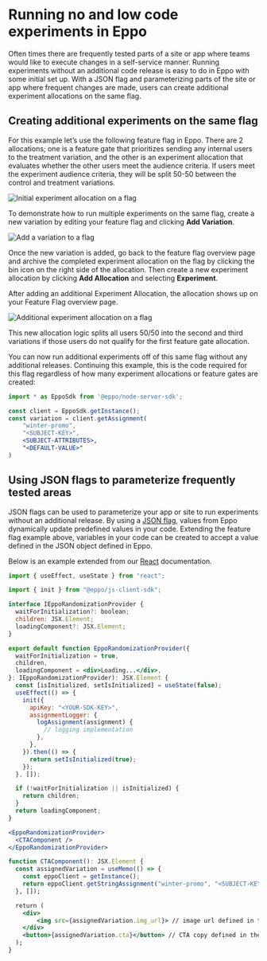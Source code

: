 # Running no and low code experiments in Eppo

Often times there are frequently tested parts of a site or app where teams would like to execute changes in a self-service manner. Running experiments without an additional code release is easy to do in Eppo with some initial set up. With a JSON flag and parameterizing parts of the site or app where frequent changes are made, users can create additional experiment allocations on the same flag.

## Creating additional experiments on the same flag

For this example let’s use the following feature flag in Eppo. There are 2 allocations; one is a feature gate that prioritizes sending any internal users to the treatment variation, and the other is an experiment allocation that evaluates whether the other users meet the audience criteria. If users meet the experiment audience criteria, they will be split 50-50 between the control and treatment variations.

![Initial experiment allocation on a flag](/img/guides/no-low-code-experiments/first-exp-allocation.png)

To demonstrate how to run multiple experiments on the same flag, create a new variation by editing your feature flag and clicking **Add Variation**.

![Add a variation to a flag](/img/guides/no-low-code-experiments/add-variation.png)

Once the new variation is added, go back to the feature flag overview page and archive the completed experiment allocation on the flag by clicking the bin icon on the right side of the allocation. Then create a new experiment allocation by clicking **Add Allocation** and selecting **Experiment**.

After adding an additional Experiment Allocation, the allocation shows up on your Feature Flag overview page.

![Additional experiment allocation on a flag](/img/guides/no-low-code-experiments/second-exp-allocation.png)


This new allocation logic splits all users 50/50 into the second and third variations if those users do not qualify for the first feature gate allocation.

You can now run additional experiments off of this same flag without any additional releases. Continuing this example, this is the code required for this flag regardless of how many experiment allocations or feature gates are created:

```jsx
import * as EppoSdk from '@eppo/node-server-sdk';

const client = EppoSdk.getInstance();
const variation = client.getAssignment(
    "winter-promo", 
    "<SUBJECT-KEY>", 
    <SUBJECT-ATTRIBUTES>, 
    "<DEFAULT-VALUE>"
)
```


## Using JSON flags to parameterize frequently tested areas

JSON flags can be used to parameterize your app or site to run experiments without an additional release. By using a [JSON flag](/feature-flagging/flag-variations#json-flags), values from Eppo dynamically update predefined values in your code. Extending the feature flag example above, variables in your code can be created to accept a value defined in the JSON object defined in Eppo.

Below is an example extended from our [React](/sdks/client-sdks/javascript#usage-in-react) documentation.

```jsx
import { useEffect, useState } from "react";

import { init } from "@eppo/js-client-sdk";

interface IEppoRandomizationProvider {
  waitForInitialization?: boolean;
  children: JSX.Element;
  loadingComponent?: JSX.Element;
}

export default function EppoRandomizationProvider({
  waitForInitialization = true,
  children,
  loadingComponent = <div>Loading...</div>,
}: IEppoRandomizationProvider): JSX.Element {
  const [isInitialized, setIsInitialized] = useState(false);
  useEffect(() => {
    init({
      apiKey: "<YOUR-SDK-KEY>",
      assignmentLogger: {
        logAssignment(assignment) {
          // logging implementation
        },
      },
    }).then(() => {
      return setIsInitialized(true);
    });
  }, []);

  if (!waitForInitialization || isInitialized) {
    return children;
  }
  return loadingComponent;
}
```
```jsx
<EppoRandomizationProvider>
  <CTAComponent />
</EppoRandomizationProvider>
```
```jsx
function CTAComponent(): JSX.Element {
  const assignedVariation = useMemo(() => {
    const eppoClient = getInstance();
    return eppoClient.getStringAssignment("winter-promo", "<SUBJECT-KEY>", <SUBJECT-ATTRIBUTES>, "<DEFAULT-VALUE>");
  }, []);

  return (
    <div>
	    <img src={assignedVariation.img_url}> // image url defined in the Eppo JSON flag
    </div>
    <button>{assignedVariation.cta}</button> // CTA copy defined in the Eppo JSON flag
  );
}
```